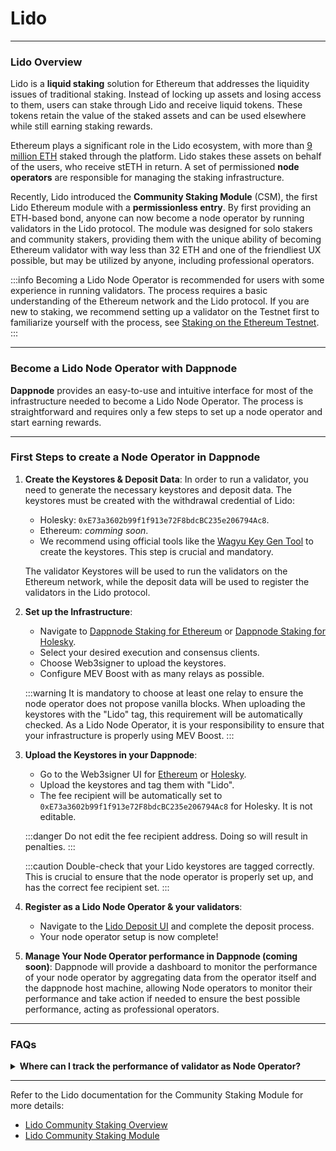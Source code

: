 # Lido

---

### **Lido Overview**

Lido is a **liquid staking** solution for Ethereum that addresses the liquidity issues of traditional staking. Instead of locking up assets and losing access to them, users can stake through Lido and receive liquid tokens. These tokens retain the value of the staked assets and can be used elsewhere while still earning staking rewards.

Ethereum plays a significant role in the Lido ecosystem, with more than [9 million ETH](https://lido.fi/ethereum) staked through the platform. Lido stakes these assets on behalf of the users, who receive stETH in return. A set of permissioned **node operators** are responsible for managing the staking infrastructure.

Recently, Lido introduced the **Community Staking Module** (CSM), the first Lido Ethereum module with a **permissionless entry**. By first providing an ETH-based bond, anyone can now become a node operator by running validators in the Lido protocol. The module was designed for solo stakers and community stakers, providing them with the unique ability of becoming Ethereum validator with way less than 32 ETH and one of the friendliest UX possible, but may be utilized by anyone, including professional operators.

:::info
Becoming a Lido Node Operator is recommended for users with some experience in running validators. The process requires a basic understanding of the Ethereum network and the Lido protocol. If you are new to staking, we recommend setting up a validator on the Testnet first to familiarize yourself with the process, see [Staking on the Ethereum Testnet](/docs/user/staking/ethereum/solo/holesky.md).
:::

---

### **Become a Lido Node Operator with Dappnode**

**Dappnode** provides an easy-to-use and intuitive interface for most of the infrastructure needed to become a Lido Node Operator. The process is straightforward and requires only a few steps to set up a node operator and start earning rewards.

---

<!-- ---

### **Package Key Features**

- **DAO Governance**: Governed by a DAO to ensure decentralization and security.
- **Community Staking Module**: Enables the community to participate as node operators staking on behalf of the DAO with way less than the 32 ETH required for solo staking.

--- -->

### **First Steps to create a Node Operator in Dappnode**

1. **Create the Keystores & Deposit Data**: In order to run a validator, you need to generate the necessary keystores and deposit data. The keystores must be created with the withdrawal credential of Lido:

   - Holesky: `0xE73a3602b99f1f913e72F8bdcBC235e206794Ac8`.
   - Ethereum: _comming soon_.
   - We recommend using official tools like the [Wagyu Key Gen Tool](https://wagyu.gg/) to create the keystores. This step is crucial and mandatory.

   The validator Keystores will be used to run the validators on the Ethereum network, while the deposit data will be used to register the validators in the Lido protocol.

2. **Set up the Infrastructure**:

   - Navigate to [Dappnode Staking for Ethereum](http://my.dappnode/stakers/ethereum) or [Dappnode Staking for Holesky](http://my.dappnode/stakers/holesky).
   - Select your desired execution and consensus clients.
   - Choose Web3signer to upload the keystores.
   - Configure MEV Boost with as many relays as possible.

   :::warning
   It is mandatory to choose at least one relay to ensure the node operator does not propose vanilla blocks. When uploading the keystores with the "Lido" tag, this requirement will be automatically checked. As a Lido Node Operator, it is your responsibility to ensure that your infrastructure is properly using MEV Boost.
   :::

3. **Upload the Keystores in your Dappnode**:

   - Go to the Web3signer UI for [Ethereum](http://brain.web3signer.dappnode) or [Holesky](http://brain.web3signer-holesky.dappnode).
   - Upload the keystores and tag them with "Lido".
   - The fee recipient will be automatically set to `0xE73a3602b99f1f913e72F8bdcBC235e206794Ac8` for Holesky. It is not editable.

   :::danger
   Do not edit the fee recipient address. Doing so will result in penalties.
   :::

   :::caution
   Double-check that your Lido keystores are tagged correctly. This is crucial to ensure that the node operator is properly set up, and has the correct fee recipient set.
   :::

4. **Register as a Lido Node Operator & your validators**:

   - Navigate to the [Lido Deposit UI](https://csm.testnet.fi/) and complete the deposit process.
   - Your node operator setup is now complete!

   <!-- (or do it locally directly from your dappnode installing [this package](http://my.dappnode/installer/dnp/)!) -->

5. **Manage Your Node Operator performance in Dappnode (coming soon)**: Dappnode will provide a dashboard to monitor the performance of your node operator by aggregating data from the operator itself and the dappnode host machine, allowing Node operators to monitor their performance and take action if needed to ensure the best possible performance, acting as professional operators.

---

### **FAQs**

<details>
   <summary><b>Where can I track the performance of validator as Node Operator?</b></summary>
   
   Dappnode will provide you a UI in form of a dappnode pacakge where you will be able to track the performance of your validator as Node Operator taking advantage of the data provided by the operator itself and the dappnode host machine.
</details>

---

Refer to the Lido documentation for the Community Staking Module for more details:

- [Lido Community Staking Overview](https://blog.lido.fi/lido-community-staking-an-overview/)
- [Lido Community Staking Module](https://operatorportal.lido.fi/modules/community-staking-module#block-d3ad2b2bd3994a06b19dccc0794ac8d6)
